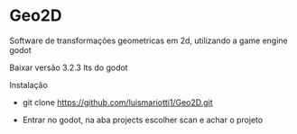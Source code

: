 # Geo2D
Software de transformações geometricas em 2d, utilizando a game engine godot

Baixar versão 3.2.3 lts do godot

Instalação

- git clone https://github.com/luismariotti1/Geo2D.git

- Entrar no godot, na aba projects escolher scan e achar o projeto
